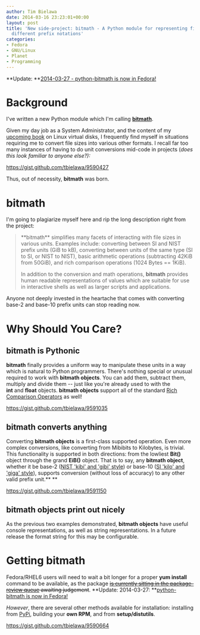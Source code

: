 ```yaml
---
author: Tim Bielawa
date: 2014-03-16 23:23:01+00:00
layout: post
title: 'New side-project: bitmath - A Python module for representing file sizes with
  different prefix notations'
categories:
- Fedora
- GNU/Linux
- Planet
- Programming
---
```


**Update: **[2014-03-27 - python-bitmath is now in Fedora!](https://blog.lnx.cx/2014/03/27/python-bitmath-now-available-in-fedora/)


# Background


I've written a new Python module which I'm calling [**bitmath**](https://github.com/tbielawa/bitmath).

Given my day job as a System Administrator, and the content of my [upcoming book](http://lnx.cx/docs/vdg/output/Virtual-Disk-Operations.pdf) on Linux virtual disks, I frequently find myself in situations requiring me to convert file sizes into various other formats. I recall far too many instances of having to do unit conversions mid-code in projects (_does this look familiar to anyone else?):_

https://gist.github.com/tbielawa/9590427

Thus, out of necessity, **bitmath** was born.


# bitmath


I'm going to plagiarize myself here and rip the long description right from the project:


<blockquote>**bitmath** simplifies many facets of interacting with file sizes in various units. Examples include: converting between SI and NIST prefix units (GiB to kB), converting between units of the same type (SI to SI, or NIST to NIST), basic arithmetic operations (subtracting 42KiB from 50GiB), and rich comparison operations (1024 Bytes == 1KiB).

In addition to the conversion and math operations, **bitmath** provides human readable representations of values which are suitable for use in interactive shells as well as larger scripts and applications.</blockquote>


Anyone not deeply invested in the heartache that comes with converting base-2 and base-10 prefix units can stop reading now.


# Why Should You Care?




## bitmath is Pythonic


**bitmath** finally provides a uniform way to manipulate these units in a way which is natural to Python programmers. There's nothing special or unusual required to work with **bitmath objects**. You can add them, subtract them, multiply and divide them -- just like you're already used to with the **int** and **float** objects. **bitmath objects** support all of the standard [Rich Comparison Operators](http://docs.python.org/2/reference/datamodel.html#object.__lt__) as well!

https://gist.github.com/tbielawa/9591035


## bitmath converts anything


Converting **bitmath objects** is a first-class supported operation. Even more complex conversions, like converting from Mibibits to Kilobytes, is trivial. This functionality is supported in both directions: from the lowliest **Bit()** object through the grand **EiB()** object. That is to say, any **bitmath object**, whether it be base-2 ([NIST 'kibi' and 'gibi' style](http://physics.nist.gov/cuu/Units/binary.html)) or base-10 ([SI 'kilo' and 'giga' style](http://physics.nist.gov/cuu/Units/prefixes.html)), supports conversion (without loss of accuracy) to any other valid prefix unit.**
**

https://gist.github.com/tbielawa/9591150


## **bitmath objects** print out nicely


As the previous two examples demonstrated, **bitmath objects** have useful console representations, as well as string representations. In a future release the format string for this may be configurable.


# Getting **bitmath**


Fedora/RHEL6 users will need to wait a bit longer for a proper **yum install** command to be available, as the package <del>[is currently sitting in the package-review queue](https://bugzilla.redhat.com/show_bug.cgi?id=1076192)</del><del> awaiting judgement</del>. **Update: 2014-03-27: **[python-bitmath is now in Fedora!](https://blog.lnx.cx/2014/03/27/python-bitmath-now-available-in-fedora/)

_However_, there are several other methods available for installation: installing from [PyPi](https://pypi.python.org/pypi/bitmath/), building your **own RPM**, and from **setup/distutils**.

https://gist.github.com/tbielawa/9590664


